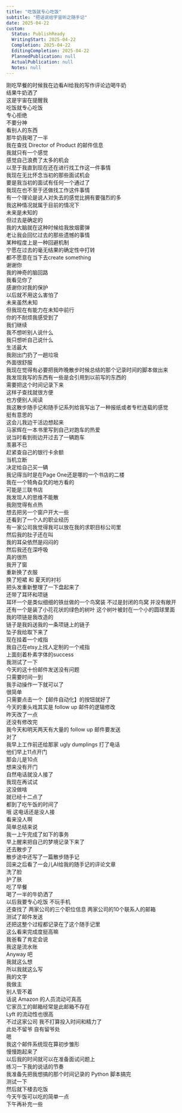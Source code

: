 ```yaml
---
title: "吃饭就专心吃饭"
subtitle: "把话说给宇宙听之随手记"
date: 2025-04-22
custom:
  Status: PublishReady
  WritingStart: 2025-04-22
  Completion: 2025-04-22
  EditingCompletion: 2025-04-22
  PlannedPublication: null
  ActualPublication: null
  Notes: null
---  
```

刚吃早餐的时候我在边看AI给我的写作评论边喝牛奶  
结果牛奶洒了  
这是宇宙在提醒我  
吃饭就专心吃饭  
专心拒绝  
不要分神  
看别人的东西  
那牛奶我喝了一半    
我在查找 Director of Product 的邮件信息  
我就只有一个感觉  
感觉自己浪费了太多的机会  
以至于我直到现在还在进行找工作这一件事情  
我现在无比怀念当初的那些面试机会  
要是我当初的面试有任何一个通过了  
我现在也不至于还做找工作这件事情    
有一个理论是说人对失去的感觉比拥有要强烈的多  
我这种情况就属于目前的情况下  
未来是未知的  
但过去是确定的  
我的大脑就在这种时候给我放烟雾弹  
老让我会回忆过去的那些遗憾的事情  
某种程度上是一种回避机制  
宁愿在过去的毫无结果的确定性中打转  
都不愿意在当下去create something    
谢谢你  
我的神奇的脑回路  
我看见你了  
感谢你对我的保护  
以后就不用这么害怕了  
未来虽然未知  
但我现在有能力在未知中前行  
你的不耐烦我感受到了  
我们继续    
我不想听别人说什么  
我只想听自己说什么  
生活最大    
我刚出门扔了一趟垃圾  
外面很舒服    
我现在觉得有必要把我昨晚散步时候总结的那个记录时间的脚本做出来  
我发现我写的东西有一些是会引用到以前写的东西的  
需要把这个时间记录下来  
这样子查找就很方便  
也方便别人阅读  
我这散步随手记和随手记系列给我写出了一种报纸或者专栏连载的感觉  
挺有意思的    
这会儿我边干活边想起来  
马家辉在一本书里写到自己对跑车的热爱  
说当时看到街边开过去了一辆跑车  
羡慕不已  
赶紧查自己的银行卡余额  
当机立断  
决定给自己买一辆  
我记得当时是在Page One还是哪的一个书店的二楼  
我在一个犄角旮旯的地方看的  
可能是三联书店    
我发现人的思维不能散  
我刚觉得有点热  
想去把另一个窗户开大一些  
还看到了一个人的职业经历  
有一家公司我觉得我可以放在我的求职目标公司里  
然后我的肚子还在叫  
我的耳朵依然是闷闷的  
然后我还在深呼吸    
真的很热  
我开了窗  
重新换了衣服  
换了短裙 和 夏天的衬衫  
把头发重新整理了一下盘起来了  
还带了耳环和项链  
耳环一个是类似细细的铁丝做的一个鸟窝装 不过是封闭的鸟窝 并没有敞开  
还有一个是装了小花花状的绿色的树叶 这个树叶被封在一个小的圆球里面  
我的项链是我改造的  
链子是我妈送我的一条项链上的链子  
坠子我给取下来了  
现在挂着一个戒指  
我自己在etsy上找人定制的一个戒指  
上面刻着朴素字体的success    
我测试了一下  
今天的这十份邮件发送没有问题  
只需要时间一到  
我手动操作一下就可以了  
很简单  
只需要点击一个【邮件自动化】的按钮就好了  
今天的重头戏其实是 follow up 邮件的逻辑修改  
昨天改了一点  
还没有修改完  
我今天和明天两天有大量的 follow up 邮件要发送    
对了  
我早上工作前还给那家 ugly dumplings 打了电话  
他们早上11点开门  
那会儿是10点  
想来没有开门  
自然电话就没人接了  
我现在再试试    
这没做啥  
就已经十二点了  
都到了吃午饭的时间了  
哦 这电话还是没人接  
看来没人啊    
简单总结来说  
我一上午完成了如下的事务  
早上醒来把自己的梦境记录下来了  
还去散步了  
散步途中还写了一篇散步随手记  
回来之后看了一会儿AI给我的随手记的评论文章  
洗了脸  
护了肤  
吃了早餐  
喝了一半的牛奶洒了  
以后我要专心吃饭 不玩手机  
还查找了 两家公司的三个职位信息 两家公司的10个联系人的邮箱  
测试了邮件发送  
还把这整个过程都记录在了这个随手记里  
这么看来完成度挺高嘛    
我爸看了肯定会说  
我这是流水账  
Anyway 吧  
我就这么想  
所以我就这么写  
我的文字  
我做主  
别人管不着    
话说 Amazon 的人员流动可真高  
它家员工的邮箱经常是此邮箱不存在  
Lyft 的流动性也很高  
不过这家公司 我不打算投入时间和精力了  
此处不留爷 自有留爷处    
嗯  
我这个邮件系统现在算初步雏形  
慢慢跑起来了  
以后我的时间就可以在准备面试问题上  
练习一下我的说话的节奏    
我准备先把我想搞的那个时间记录的 Python 脚本搞完  
测试一下  
然后就下楼去吃饭  
今天午饭可以吃的简单一点  
下午再补充一些    

